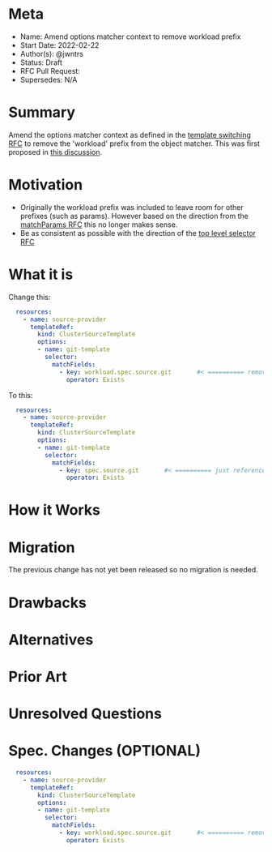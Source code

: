 # Meta
[meta]: #meta
- Name: Amend options matcher context to remove workload prefix
- Start Date: 2022-02-22
- Author(s): @jwntrs
- Status: Draft
- RFC Pull Request:
- Supersedes: N/A

# Summary
[summary]: #summary

Amend the options matcher context as defined in the [template switching RFC](https://github.com/vmware-tanzu/cartographer/pull/75) to remove the 'workload' prefix from the object matcher. This was first proposed in [this discussion](https://github.com/vmware-tanzu/cartographer/pull/602#discussion_r808047234).

# Motivation
[motivation]: #motivation

- Originally the workload prefix was included to leave room for other prefixes (such as params). However based on the direction from the [matchParams RFC](https://github.com/vmware-tanzu/cartographer/pull/618) this no longer makes sense.
- Be as consistent as possible with the direction of the [top level selector RFC](https://github.com/vmware-tanzu/cartographer/pull/602)


# What it is
[what-it-is]: #what-it-is

Change this:

```yaml
  resources:
    - name: source-provider
      templateRef:
        kind: ClusterSourceTemplate
        options: 
        - name: git-template
          selector:
            matchFields:
              - key: workload.spec.source.git       #< ========== remove this 'workload' prefix
                operator: Exists
```

To this:

```yaml
  resources:
    - name: source-provider
      templateRef:
        kind: ClusterSourceTemplate
        options: 
        - name: git-template
          selector:
            matchFields:
              - key: spec.source.git       #< ========== just reference the spec
                operator: Exists
```

# How it Works
[how-it-works]: #how-it-works


# Migration
[migration]: #migration

The previous change has not yet been released so no migration is needed.

# Drawbacks
[drawbacks]: #drawbacks


# Alternatives
[alternatives]: #alternatives

# Prior Art
[prior-art]: #prior-art


# Unresolved Questions
[unresolved-questions]: #unresolved-questions


# Spec. Changes (OPTIONAL)
[spec-changes]: #spec-changes

```yaml
  resources:
    - name: source-provider
      templateRef:
        kind: ClusterSourceTemplate
        options: 
        - name: git-template
          selector:
            matchFields:
              - key: workload.spec.source.git       #< ========== remove this 'workload' prefix
                operator: Exists
```
